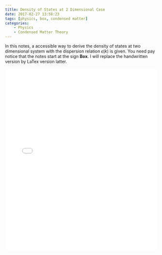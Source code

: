 ```yaml
---
title: Density of States at 2 Dimensional Case
date: 2017-02-27 13:58:23
tags: [physics, box, condensed matter]
categories:
    - Physics
    - Condensed Matter Theory
---
```


In this notes, a accessible way to derive the density of states at two dimensional system with the dispersion relation $\epsilon(k)$ is given. You need pay notice that the notes start at the sign **Box**. I will replace the handwritten version by LaTex version latter.
<!--more-->

<iframe src="{% asset_path Density_of_States_at_2_Dimensional_Case.pdf %}" style="width:100%; height:600px;" frameborder="0"></iframe>
